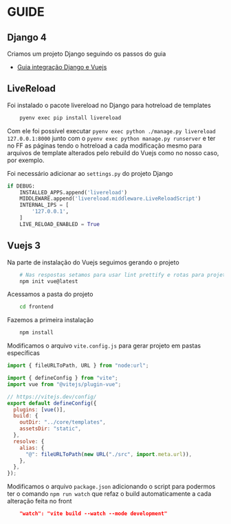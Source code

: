 # GUIDE

## Django 4

Criamos um projeto Django seguindo os passos do guia

- [Guia integração Django e Vuejs](https://github.com/rg3915/django-vuejs-02-vue-cli-static)

## LiveReload

Foi instalado o pacote livereload no Django para hotreload de templates

```bash
    pyenv exec pip install livereload
```

Com ele foi possível executar `pyenv exec python ./manage.py livereload 127.0.0.1:8000` junto com o `pyenv exec python manage.py runserver` e ter no FF as páginas tendo o hotreload a cada modificação mesmo para arquivos de template alterados pelo rebuild do Vuejs como no nosso caso, por exemplo.

Foi necessário adicionar ao `settings.py` do projeto Django

```python
if DEBUG:
    INSTALLED_APPS.append('livereload')
    MIDDLEWARE.append('livereload.middleware.LiveReloadScript')
    INTERNAL_IPS = [
        '127.0.0.1',
    ]
    LIVE_RELOAD_ENABLED = True

```

## Vuejs 3

Na parte de instalação do Vuejs seguimos gerando o projeto

```bash
    # Nas respostas setamos para usar lint prettify e rotas para projeto SPA
    npm init vue@latest
```

Acessamos a pasta do projeto

```bash
    cd frontend
```

Fazemos a primeira instalação

```bash
    npm install
```

Modificamos o arquivo `vite.config.js` para gerar projeto em pastas específicas

```javascript
import { fileURLToPath, URL } from "node:url";

import { defineConfig } from "vite";
import vue from "@vitejs/plugin-vue";

// https://vitejs.dev/config/
export default defineConfig({
  plugins: [vue()],
  build: {
    outDir: "../core/templates",
    assetsDir: "static",
  },
  resolve: {
    alias: {
      "@": fileURLToPath(new URL("./src", import.meta.url)),
    },
  },
});
```

Modificamos o arquivo `package.json` adicionando o script para podermos ter o comando `npm run watch` que refaz o build automaticamente a cada alteração feita no front

```json
    "watch": "vite build --watch --mode development"
```
